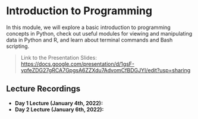 # Introduction to Programming
In this module, we will explore a basic introduction to programming concepts in Python, check out useful modules for viewing and manipulating data in Python and R, and learn about terminal commands and Bash scripting. 

> Link to the Presentation Slides: https://docs.google.com/presentation/d/1gsF-vpfeZDG27gRCA7GpgsA6ZZXdu7AdvomCfBDGJYI/edit?usp=sharing

## Lecture Recordings

* **Day 1 Lecture (January 4th, 2022):** 
* **Day 2 Lecture (January 6th, 2022):** 
